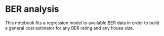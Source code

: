# BER analysis

This notebook fits a regression model to available BER data in order to build a general cost estimator for any BER rating and any house size.
